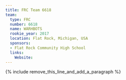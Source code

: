 ```yaml
---
title: FRC Team 6618
team:
  type: FRC
  number: 6618
  name: WARHBOTS
  rookie_year: 2017
  location: Flat Rock, Michigan, USA
  sponsors:
  - Flat Rock Community High School
  links:
    Website:
---
```


{% include remove_this_line_and_add_a_paragraph %}
